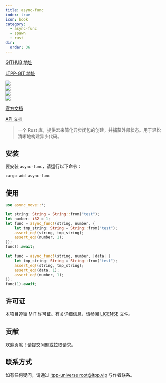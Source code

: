 ```yaml
---
title: async-func
index: true
icon: book
category:
  - async-func
  - spawn
  - rust
dir:
  order: 36
---
```


[GITHUB 地址](https://github.com/ltpp-universe/async-func)

[LTPP-GIT 地址](https://git.ltpp.vip/root/async-func)

<Share colorful />
<Catalog />

[![](https://img.shields.io/crates/v/async-func.svg)](https://crates.io/crates/async-func)<br>
[![](https://docs.rs/async-func/badge.svg)](https://docs.rs/async-func)<br>
[![](https://img.shields.io/crates/l/async-func.svg)](./LICENSE)<br>
[![](https://github.com/ltpp-universe/async-func/workflows/Rust/badge.svg)](https://github.com/ltpp-universe/async-func/actions?query=workflow:Rust)

[官方文档](https://docs.ltpp.vip/async-func/)

[API 文档](https://docs.rs/async-func/latest/async_move/)

> 一个 Rust 库，提供宏来简化异步闭包的创建，并捕获外部状态。用于轻松清晰地构建异步代码。

## 安装

要安装 `async-func`，请运行以下命令：

```sh
cargo add async-func
```

## 使用

```rust
use async_move::*;

let string: String = String::from("test");
let number: i32 = 1;
let func = async_func!(string, number, {
    let tmp_string: String = String::from("test");
    assert_eq!(string, tmp_string);
    assert_eq!(number, 1);
});
func().await;

let func = async_func!(string, number, |data| {
    let tmp_string: String = String::from("test");
    assert_eq!(string, tmp_string);
    assert_eq!(data, 1);
    assert_eq!(number, 1);
});
func(1).await;
```

## 许可证

本项目遵循 MIT 许可证。有关详细信息，请参阅 [LICENSE](LICENSE) 文件。

## 贡献

欢迎贡献！请提交问题或拉取请求。

## 联系方式

如有任何疑问，请通过 [ltpp-universe <root@ltpp.vip>](mailto:root@ltpp.vip) 与作者联系。

<Bottom />
